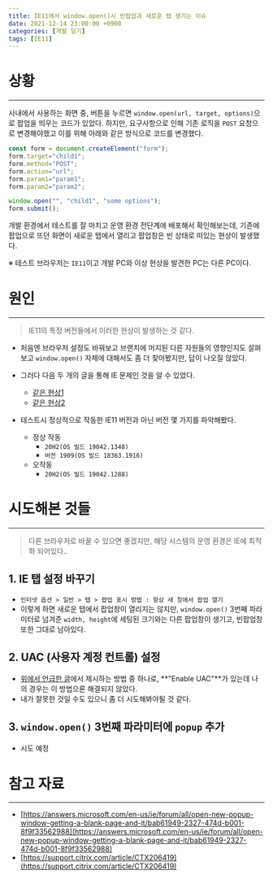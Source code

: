 ```yaml
---
title: IE11에서 window.open()시 빈팝업과 새로운 탭 생기는 이슈
date: 2021-12-14 23:00:00 +0900
categories: [개발 일기]
tags: [IE11]
---
```


# 상황
---
사내에서 사용하는 화면 중, 버튼을 누르면 `window.open(url, target, options)`으로 팝업을 띄우는 코드가 있었다. 하지만, 요구사항으로 인해 기존 로직을 `POST` 요청으로 변경해야했고 이를 위해 아래와 같은 방식으로 코드를 변경했다.
```javascript
const form = document.createElement("form");
form.target="child1";
form.method="POST";
form.action="url";
form.param1="param1";
form.param2="param2";

window.open("", "child1", "some options");
form.submit();
```

개발 환경에서 테스트를 잘 마치고 운영 환경 전단계에 배포해서 확인해보는데, 기존에 팝업으로 뜨던 화면이 새로운 탭에서 열리고 팝업창은 빈 상태로 떠있는 현상이 발생했다. <br>

※ 테스트 브라우저는 `IE11`이고 개발 PC와 이상 현상을 발견한 PC는 다른 PC이다.

# 원인
---
> IE11의 특정 버전들에서 이러한 현상이 발생하는 것 같다.

- 처음엔 브라우저 설정도 바꿔보고 브랜치에 머지된 다른 자원들의 영향인지도 살펴보고 `window.open()` 자체에 대해서도 좀 더 찾아봤지만, 답이 나오질 않았다.
- 그러다 다음 두 개의 글을 통해 IE 문제인 것을 알 수 있었다.
  - [같은 현상1](https://answers.microsoft.com/en-us/ie/forum/all/open-new-popup-window-getting-a-blank-page-and-it/bab61949-2327-474d-b001-8f9f33562988)
  - [같은 현상2](https://support.citrix.com/article/CTX206419)

- 테스트시 정상적으로 작동한 IE11 버전과 아닌 버전 몇 가지를 파악해봤다.
  - 정상 작동
    - `20H2(OS 빌드 19042.1348)`
    - `버전 1909(OS 빌드 18363.1916)`
  - 오작동
    - `20H2(OS 빌드 19042.1288)`

# 시도해본 것들
---
> 다른 브라우저로 바꿀 수 있으면 좋겠지만, 해당 시스템의 운영 환경은 IE에 최적화 되어있다..

## 1. IE 탭 설정 바꾸기
- `인터넷 옵션 > 일반 > 탭 > 팝업 표시 방법 : 항상 새 창에서 팝업 열기`
- 이렇게 하면 새로운 탭에서 팝업창이 열리지는 않지만, `window.open()` 3번째 파라미터로 넘겨준 `width, height`에 세팅된 크기와는 다른 팝업창이 생기고, 빈팝업창 또한 그대로 남아있다.

## 2. UAC (사용자 계정 컨트롤) 설정
- [위에서 언급한 글](https://support.citrix.com/article/CTX206419)에서 제시하는 방법 중 하나로, **"Enable UAC"**가 있는데 나의 경우는 이 방법으론 해결되지 않았다.
- 내가 잘못한 것일 수도 있으니 좀 더 시도해봐야될 것 같다.

## 3. `window.open()` 3번째 파라미터에 `popup` 추가
- 시도 예정

# 참고 자료
---
- [https://answers.microsoft.com/en-us/ie/forum/all/open-new-popup-window-getting-a-blank-page-and-it/bab61949-2327-474d-b001-8f9f33562988](https://answers.microsoft.com/en-us/ie/forum/all/open-new-popup-window-getting-a-blank-page-and-it/bab61949-2327-474d-b001-8f9f33562988)
- [https://support.citrix.com/article/CTX206419](https://support.citrix.com/article/CTX206419)
